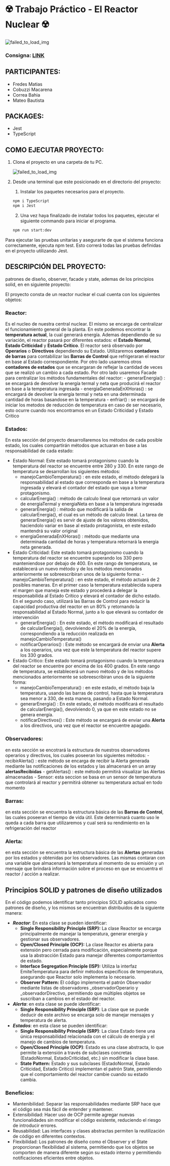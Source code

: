 # ☢️ Trabajo Práctico - El Reactor Nuclear ☢️

![failed_to_load_img](./imgs/image.png)

### Consigna: [LINK](./CONSIGNA.md)

## PARTICIPANTES:
- Fredes Matias
- Cobuzzi Macarena
- Correa Bahia
- Mateo	Bautista


## PACKAGES:
- Jest
- TypeScript

## COMO EJECUTAR PROYECTO:
1. Clona el proyecto en una carpeta de tu PC.

    ![failed_to_load_img](./imgs/clonar_proyecto.PNG)
2. Desde una terminal que este posicionado en el directorio del proyecto:
    1. Instalar los paquetes necesarios para el proyecto.
    ```bash
    npm i TypeScript
    npm i Jest
    ```    
    2. Una vez haya finalizado de instalar todos los paquetes, ejecutar el siguiente commando para iniciar el programa.
    ```bash
    npm run start:dev
    ```
Para ejecutar las pruebas unitarias y asegurarte de que el sistema funciona correctamente, ejecuta npm test. Esto correrá todas las pruebas definidas en el proyecto utilizando Jest.

## DESCRIPCIÓN DEL PROYECTO:

patrones de diseño, observer, facade y state, ademas de los principios solid, en en siguiente proyecto: 

El proyecto consta de un reactor nuclear el cual cuenta con los siguientes objetos:
### Reactor: 
Es el nucleo de nuestra central nuclear. El mismo se encarga de centralizar el funcionamiento general de la planta. En este podemos encontrar la **temperatura actual**, la cual generará energía. Ademas dependiendo de su variación, el reactor pasará por diferentes estados: el **Estado Normal**, **Estado Criticidad** y **Estado Crítico**. El reactor será observado por **Operarios** o **Directivos** dependiendo su Estado. Utilizaremos **contadores de barras** para contabilizar las **Barras de Control** que refrigeraran el reactor en base al Estado correspondiente. Por otro lado usaremos otros **contadores de estados** que se encargaran de reflejar la cantidad de veces que se realizó un cambio a cada estado. 
Por otro lado usaremos Facade para centralizar los métodos fundamentales del reactor: 
    - generarEnergia() : se encargará de devolver la energía termal y neta que producirá el reactor en base a la temperatura ingresada
    - energiaGeneradaEnXHoras() : se encargará de devolver la energía termal y neta en una determinada cantidad de horas basandose en la temperatura
    - enfriar() : se encargará de iniciar los metodos de reducción de temperatura en caso de ser necesario, esto ocurre cuando nos encontramos en un Estado Criticidad y Estado Critico 

### Estados: 
En esta sección del proyecto desarrollaremos los métodos de cada posible estado, los cuales compartirán métodos que actuaran en base a las responsabilidad de cada estado: 
- Estado Normal: Este estado tomará protagonismo cuando la temperatura del reactor se encuentre entre 280 y 330. En este rango de temperatura se desarrollan los siguientes métodos: 
    - manejoCambioTemperatura() : en este estado, el método delegará la responsabilidad al estado que corresponda en base a la temperatura ingresada y elevará el contador del estado que vaya a tomar protagonismo.
    - calcularEnergia() : método de calculo lineal que retornará un valor de energiaTermal y energiaNeta en base a la temperatura ingresada
    - generarEnergia() : método que modificará la salida de calcularEnergia(), el cual es un método de calculo lineal. La tarea de generarEnergia() es servir de ajuste de los valores obtenidos, haciendolo variar en base al estado protagonista, en este estado mantendrá su valor original
     - energiaGeneradaEnXHoras() : método que mediante una determinada cantidad de horas y temperatura retornará la energia neta generada.
- Estado Criticidad: Este estado tomará protagonismo cuando la temperatura del reactor se encuentre superando los 330 pero manteniendose por debajo de 400. En este rango de temperatura, se establecerá un nuevo método y de los métodos mencionados anteriormente se sobreescribiran unos de la siguiente forma: 
        - manejoCambioTemperatura() : en este estado, el método actuará de 2 posibles maneras. En el primer caso la temperatura establecida supera el margen que maneja este estado y procederá a delegar la responsabilida al Estado Crítico y elevará el contador de dicho estado. En el segundo caso, utilizará las Barras de Control para reducir la capacidad productiva del reactor en un 80% y retornando la responsabilidad al Estado Normal, junto a lo que elevará su contador de intervención
    - generarEnergia() : En este estado, el método modificará el resultado de calcularEnergia(), devolviendo el 20% de la energía, correspondiendo a la reducción realizada en manejoCambioTemperatura()
     - notificarOperarios() : Este método se encargará de enviar una **Alerta** a los operarios, una vez que este la temperatura del reactor supere los 330 grados.
- Estado Critico: Este estado tomará protagonismo cuando la temperatura del reactor se encuentre por encima de los 400 grados. En este rango de temperatura, se establecerá un nuevo método y de los métodos mencionados anteriormente se sobreescribiran unos de la siguiente forma:
    - manejoCambioTemperatura() : en este estado, el método baja la temperatura, usando las barras de control, hasta que la temperatura sea menor a 330, de esta manera, pasando a Estado Normal.
    - generarEnergia() : En este estado, el método modificará el resultado de calcularEnergia(), devolviendo 0, ya que en este estado no se genera energía.
    - notificarDirectivos() : Este método se encargará de enviar una **Alerta** a los directivos, una vez que el reactor se encuentre apagado.
### Observadores: 
en esta sección se encotrará la estructura de nuestros observadores operarios y directivos, los cuales poseeran los siguientes métodos: 
    - recibirAlerta() : este método se encarga de recibir la Alerta generada mediante las notificaciones de los estados y las almacenará en un array **alertasRecibidas**
    - getAlertas() : este método permitirá visualizar las Alertas almacenadas
    - Sensor: esta seccion se basa en un sensor de temperatura que controlará al reactor y permitirá obtener su temperatura actual en todo momento
### Barras:
en esta sección se encuentra la estructura básica de las **Barras de Control**, las cuales poseeran el tiempo de vida útil. Este determinará cuanto uso le queda a cada barra que utilizaremos y cual será su rendimiento en la refrigeración del reactor
### Alerta: 
en esta sección se encuentra la estructura básica de las **Alertas** generadas por los estados y obtenidas por los observadores. Las mismas contaran con una variable que almacenará la temperatura al momento de su emisión y un mensaje que brindará información sobre el proceso en que se encuentra el reactor / acción a realizar.

## Principios SOLID y patrones de diseño utilizados

En el código podemos identificar tanto principios SOLID aplicados como patrones de diseño, y los mismos se encuentran distribuidos de la siguiente manera:

- ***Reactor***: En esta clase se pueden identificar:
    - **Single Responsibility Principle (SRP):** La clase Reactor se encarga principalmente de manejar la temperatura, generar energía y gestionar sus observadores. 
    - **Open/Closed Principle (OCP):** La clase Reactor es abierta para extensión pero cerrada para modificación, especialmente porque usa la abstracción Estado para manejar diferentes comportamientos de estado.
    - **Interface Segregation Principle (ISP):** Utiliza la interfaz EmiteTemperatura para definir métodos específicos de temperatura, asegurando que Reactor solo implementa lo necesario.
    - **Observer Pattern:** El código implementa el patrón Observador mediante listas de observadores _observadorOperario y _observadorDirectivo, permitiendo que múltiples objetos se suscriban a cambios en el estado del reactor.
- ***Alerta***: en esta clase se puede identificar:
    - **Single Responsibility Principle (SRP)**: La clase que se puede deducir de este archivo se encarga solo de manejar mensajes y temperatura de alerta.
- ***Estados***: en esta clase se pueden identificar:
    - **Single Responsibility Principle (SRP)**: La clase Estado tiene una única responsabilidad relacionada con el cálculo de energía y el manejo de cambios de temperatura.
    - **Open/Closed Principle (OCP)**: Estado es una clase abstracta, lo que permite la extensión a través de subclases concretas (EstadoNormal, EstadoCriticidad, etc.) sin modificar la clase base.
    - **State Pattern:** Estado y sus subclases (EstadoNormal, Estado Criticidad, Estado Critico) implementan el patrón State, permitiendo que el comportamiento del reactor cambie cuando su estado cambia.

### Beneficios:

- Mantenibilidad: Separar las responsabilidades mediante SRP hace que el código sea más fácil de entender y mantener.
- Extensibilidad: Hacer uso de OCP permite agregar nuevas funcionalidades sin modificar el código existente, reduciendo el riesgo de introducir errores.
- Reusabilidad: Las interfaces y clases abstractas permiten la reutilización de código en diferentes contextos.
- Flexibilidad: Los patrones de diseño como el Observer y el State proporcionan flexibilidad al sistema, permitiendo que los objetos se comporten de manera diferente según su estado interno y permitiendo notificaciones eficientes entre objetos.